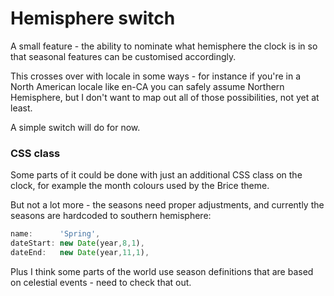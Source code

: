 Hemisphere switch
=================

A small feature - the ability to nominate what hemisphere the clock is in so that seasonal features can be customised accordingly.

This crosses over with locale in some ways - for instance if you're in a North American locale like en-CA you can safely assume Northern Hemisphere, but I don't want to map out all of those possibilities, not yet at least.

A simple switch will do for now.


### CSS class

Some parts of it could be done with just an additional CSS class on the clock, for example the month colours used by the Brice theme.

But not a lot more - the seasons need proper adjustments, and currently the seasons are hardcoded to southern hemisphere:

```js
name:      'Spring',
dateStart: new Date(year,8,1),
dateEnd:   new Date(year,11,1),
```

Plus I think some parts of the world use season definitions that are based on celestial events - need to check that out.
